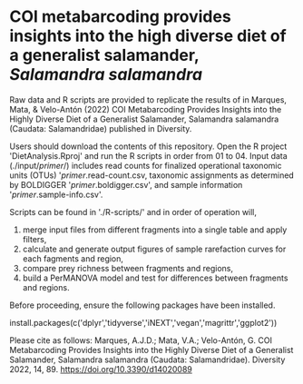 # COI metabarcoding provides insights into the high diverse diet of a generalist salamander, _Salamandra salamandra_

Raw data and R scripts are provided to replicate the results of in Marques, Mata, & Velo-Antón (2022) COI Metabarcoding Provides Insights into the Highly Diverse Diet of a Generalist Salamander, Salamandra salamandra (Caudata: Salamandridae) published in Diversity.

Users should download the contents of this repository. Open the R project 'DietAnalysis.Rproj' and run the R scripts in order from 01 to 04.
Input data (./input/_primer_/) includes read counts for finalized operational taxonomic units (OTUs) '_primer_.read-count.csv, taxonomic assignments as determined by BOLDIGGER '_primer_.boldigger.csv', and sample information '_primer_.sample-info.csv'. 

Scripts can be found in './R-scripts/' and in order of operation will, 
  01) merge input files from different fragments into a single table and apply filters, 
  02) calculate and generate output figures of sample rarefaction curves for each fagments and region,
  03) compare prey richness between fragments and regions,
  04) build a PerMANOVA model and test for differences between fragments and regions.

Before proceeding, ensure the following packages have been installed.

install.packages(c('dplyr','tidyverse','iNEXT','vegan','magrittr','ggplot2'))

Please cite as follows:
Marques, A.J.D.; Mata, V.A.; Velo-Antón, G. COI Metabarcoding Provides Insights into the Highly Diverse Diet of a Generalist Salamander, Salamandra salamandra (Caudata: Salamandridae). Diversity 2022, 14, 89. https://doi.org/10.3390/d14020089 




